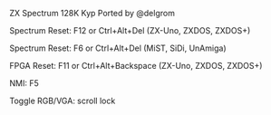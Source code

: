 ZX Spectrum 128K Kyp
Ported by @delgrom


Spectrum Reset: F12 or Ctrl+Alt+Del (ZX-Uno, ZXDOS, ZXDOS+)

Spectrum Reset: F6 or Ctrl+Alt+Del (MiST, SiDi, UnAmiga)

FPGA Reset: F11 or Ctrl+Alt+Backspace (ZX-Uno, ZXDOS, ZXDOS+)

NMI: F5

Toggle RGB/VGA: scroll lock

